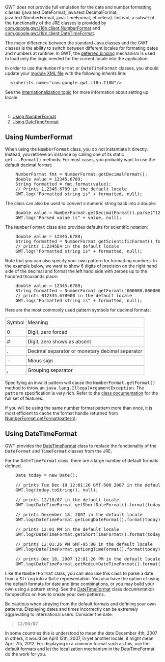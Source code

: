 <p>GWT does not provide full emulation for the date and number formatting classes (java.text.DateFormat, java.text.DecimalFormat, java.text.NumberFormat, java.TimeFormat, et
cetera). Instead, a subset of the functionality of the JRE classes is provided by <a href="http://google-web-toolkit.googlecode.com/svn/javadoc/latest/com/google/gwt/i18n/client/NumberFormat.html">com.google.gwt.i18n.client.NumberFormat</a> and <a href="http://google-web-toolkit.googlecode.com/svn/javadoc/latest/com/google/gwt/i18n/client/DateTimeFormat.html">com.google.gwt.i18n.client.DateTimeFormat</a>.</p>

<p>The major difference between the standard Java classes and the GWT classes is the ability to switch between different locales for formating dates and numbers at runtime. In
GWT, the <a href="DevGuideCodingBasics.html#DevGuideDeferredBinding">deferred binding</a> mechanism is used to load only the logic needed for the current locale into the
application.</p>

<p>In order to use the <tt>NumberFormat</tt> or <tt>DateTimeFormat</tt> classes, you should update your <a href="DevGuideOrganizingProjects.html#DevGuideModuleXml.html">module XML file</a> with
the following <i>inherits</i> line:</p>

<pre class="prettyprint">
  &lt;inherits name=&quot;com.google.gwt.i18n.I18N&quot;/&gt;
</pre>

<p>See the <a href="DevGuideI18n.html">internationalization topic</a> for more information about setting up locale.</p>
<br>

<ol class="toc" id="pageToc">
  <li><a href="#numberformat">Using NumberFormat</a></li>
  <li><a href="#datetimeformat">Using DateTimeFormat</a></li>
</ol>

<h2 id="numberformat">Using NumberFormat</h2>

<p>When using the <tt>NumberFormat</tt> class, you do not instantiate it directly. Instead, you retrieve an instance by calling one of its static <tt>get...Format()</tt> methods.
For most cases, you probably want to use the default decimal format:</p>

<pre class="prettyprint">
    NumberFormat fmt = NumberFormat.getDecimalFormat();
    double value = 12345.6789;
    String formatted = fmt.format(value);
    // Prints 1,2345.6789 in the default locale
    GWT.log(&quot;Formatted string is&quot; + formatted, null);
</pre>

<p>The class can also be used to convert a numeric string back into a double:</p>

<pre class="prettyprint">
    double value = NumberFormat.getDecimalFormat().parse(&quot;12345.6789&quot;);
    GWT.log(&quot;Parsed value is&quot; + value, null);
</pre>

<p>The <tt>NumberFormat</tt> class also provides defaults for scientific notation:</p>

<pre class="prettyprint">
    double value = 12345.6789;
    String formatted = NumberFormat.getScientificFormat().format(value);
    // prints 1.2345E4 in the default locale
    GWT.log(&quot;Formatted string is&quot; + formatted, null);
</pre>

<p>Note that you can also specify your own pattern for formatting numbers. In the example below, we want to show 6 digits of precision on the right hand side of the decimal and
format the left hand side with zeroes up to the hundred thousands place:</p>

<pre class="prettyprint">
    double value = 12345.6789;
    String formatted = NumberFormat.getFormat(&quot;000000.000000&quot;).format(value);
    // prints 012345.678900 in the default locale
    GWT.log(&quot;Formatted string is&quot; + formatted, null);
</pre>

<p>Here are the most commonly used pattern symbols for decimal formats:</p>

<table>
<tr>
<td style="border: 1px solid #aaa; padding: 5px;">Symbol</td>
<td style="border: 1px solid #aaa; padding: 5px;">Meaning</td>
</tr>

<tr>
<td style="border: 1px solid #aaa; padding: 5px;">0</td>
<td style="border: 1px solid #aaa; padding: 5px;">Digit, zero forced</td>
</tr>

<tr>
<td style="border: 1px solid #aaa; padding: 5px;">#</td>
<td style="border: 1px solid #aaa; padding: 5px;">Digit, zero shows as absent</td>
</tr>

<tr>
<td style="border: 1px solid #aaa; padding: 5px;">.</td>
<td style="border: 1px solid #aaa; padding: 5px;">Decimal separator or monetary decimal separator</td>
</tr>

<tr>
<td style="border: 1px solid #aaa; padding: 5px;">-</td>
<td style="border: 1px solid #aaa; padding: 5px;">Minus sign</td>
</tr>

<tr>
<td style="border: 1px solid #aaa; padding: 5px;">,</td>
<td style="border: 1px solid #aaa; padding: 5px;">Grouping separator</td>
</tr>
</table>



<p>Specifying an invalid pattern will cause the <tt>NumberFormat.getFormat()</tt> method to throw an <tt>java.lang.IllegalArgumentException</tt>. The <tt>pattern</tt>
specification is very rich. Refer to the <a href="http://google-web-toolkit.googlecode.com/svn/javadoc/latest/com/google/gwt/i18n/client/NumberFormat.html">class
documentation</a> for the full set of features.</p>

<p>If you will be using the same number format pattern more than once, it is most efficient to cache the format handle returned from <a href="http://google-web-toolkit.googlecode.com/svn/javadoc/latest/com/google/gwt/i18n/client/NumberFormat.html#getFormat(java.lang.String)">NumberFormat.getFormat(pattern)</a>.</p>

<h2 id="datetimeformat">Using DateTimeFormat</h2>

<p>GWT provides the <a href="http://google-web-toolkit.googlecode.com/svn/javadoc/latest/com/google/gwt/i18n/client/DateTimeFormat.html">DateTimeFormat</a> class to
replace the functionality of the <tt>DateFormat</tt> and <tt>TimeFormat</tt> classes from the JRE.</p>

<p>For the <tt>DateTimeFormat</tt> class, there are a large number of default formats defined.</p>

<pre class="prettyprint">
    Date today = new Date();

    // prints Tue Dec 18 12:01:26 GMT-500 2007 in the default locale.
    GWT.log(today.toString(), null);

    // prints 12/18/07 in the default locale
    GWT.log(DateTimeFormat.getShortDateFormat().format(today), null);

    // prints December 18, 2007 in the default locale
    GWT.log(DateTimeFormat.getLongDateFormat().format(today), null);

    // prints 12:01 PM in the default locale
    GWT.log(DateTimeFormat.getShortTimeFormat().format(today), null);

    // prints 12:01:26 PM GMT-05:00 in the default locale
    GWT.log(DateTimeFormat.getLongTimeFormat().format(today), null);

    // prints Dec 18, 2007 12:01:26 PM in the default locale
    GWT.log(DateTimeFormat.getMediumDateTimeFormat().format(today), null);
</pre>

<p>Like the <tt>NumberFormat</tt> class, you can also use this class to parse a date from a <tt>String</tt> into a <tt>Date</tt> representation. You also have the option of using
the default formats for date and time combinations, or you may build your own using a pattern string. See the <a href="http://google-web-toolkit.googlecode.com/svn/javadoc/latest/com/google/gwt/i18n/client/DateTimeFormat.html">DateTimeFormat</a> class documentation for specifics on how to create your own patterns.</p>

<p>Be cautious when straying from the default formats and defining your own patterns. Displaying dates and times incorrectly can be extremely aggravating to international users.
Consider the date:</p>

<blockquote><tt>12/04/07</tt></blockquote>

<p>In some countries this is understood to mean the date December 4th, 2007 in others, it would be April 12th, 2007, in yet another locale, it might mean April 7th, 2012. For
displaying in a common format such as this, use the default formats and let the localization mechanism in the DateTimeFormat do the work for you.</p>

